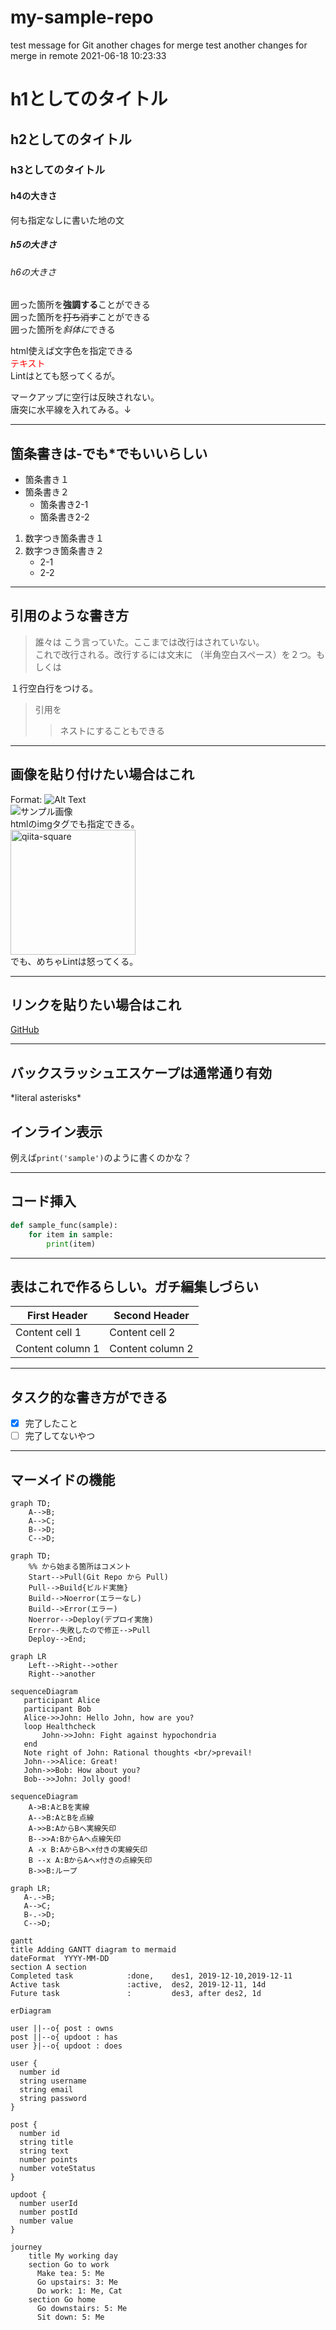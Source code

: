# my-sample-repo
test message for Git
another chages for merge test
another changes for merge in remote 2021-06-18 10:23:33

# h1としてのタイトル

## h2としてのタイトル

### h3としてのタイトル

#### h4の大きさ

何も指定なしに書いた地の文

##### h5の大きさ

###### h6の大きさ

囲った箇所を**強調する**ことができる  
囲った箇所を~~打ち消す~~ことができる  
囲った箇所を*斜体に*できる

html使えば文字色を指定できる  
<font color="Red">テキスト</font>  
Lintはとても怒ってくるが。

マークアップに空行は反映されない。  
唐突に水平線を入れてみる。↓
***

## 箇条書きは-でも*でもいいらしい

* 箇条書き１
* 箇条書き２
  * 箇条書き2-1
  * 箇条書き2-2

1. 数字つき箇条書き１
2. 数字つき箇条書き２
    * 2-1
    * 2-2

***

## 引用のような書き方

>誰々は
>こう言っていた。ここまでは改行はされていない。  
>これで改行される。改行するには文末に （半角空白スペース）を２つ。もしくは

１行空白行をつける。
>引用を  
>>ネストにすることもできる
***


## 画像を貼り付けたい場合はこれ

Format: ![Alt Text](url)  
![サンプル画像](https://qiita-image-store.s3.amazonaws.com/0/126861/90386757-fd96-8ba6-3477-485669713c55.png)  
htmlのimgタグでも指定できる。  
<img width="200" alt="qiita-square" src="https://qiita-image-store.s3.amazonaws.com/0/126861/90386757-fd96-8ba6-3477-485669713c55.png">  
でも、めちゃLintは怒ってくる。
***


## リンクを貼りたい場合はこれ

[GitHub](http://github.com)

***

## バックスラッシュエスケープは通常通り有効

\*literal asterisks\*

## インライン表示

例えば`print('sample')`のように書くのかな？

***

## コード挿入

```python
def sample_func(sample):
    for item in sample:
        print(item)
```

***

## 表はこれで作るらしい。ガチ編集しづらい

First Header | Second Header
------------ | -------------
Content cell 1 | Content cell 2
Content column 1 | Content column 2


***

## タスク的な書き方ができる

* [x] 完了したこと
* [ ] 完了してないやつ

***

## マーメイドの機能

```mermaid
graph TD;
    A-->B;
    A-->C;
    B-->D;
    C-->D;
```

```mermaid
graph TD;
    %% から始まる箇所はコメント
    Start-->Pull(Git Repo から Pull)
    Pull-->Build{ビルド実施}
    Build-->Noerror(エラーなし)
    Build-->Error(エラー)
    Noerror-->Deploy(デプロイ実施)
    Error--失敗したので修正-->Pull
    Deploy-->End;
```

```mermaid
graph LR
    Left-->Right-->other
    Right-->another
```

```mermaid
sequenceDiagram
   participant Alice
   participant Bob
   Alice->>John: Hello John, how are you?
   loop Healthcheck
       John->>John: Fight against hypochondria
   end
   Note right of John: Rational thoughts <br/>prevail!
   John-->>Alice: Great!
   John->>Bob: How about you?
   Bob-->>John: Jolly good!
```

```mermaid
sequenceDiagram
    A->B:AとBを実線
    A-->B:AとBを点線 
    A->>B:AからBへ実線矢印
    B-->>A:BからAへ点線矢印
    A -x B:AからBへ×付きの実線矢印
    B --x A:BからAへ×付きの点線矢印
    B->>B:ループ
```

```mermaid
graph LR;
   A-.->B;
   A-->C;
   B-.->D;
   C-->D;
```

```mermaid
gantt
title Adding GANTT diagram to mermaid
dateFormat  YYYY-MM-DD
section A section
Completed task            :done,    des1, 2019-12-10,2019-12-11
Active task               :active,  des2, 2019-12-11, 14d
Future task               :         des3, after des2, 1d
```

```mermaid
erDiagram

user ||--o{ post : owns
post ||--o{ updoot : has
user }|--o{ updoot : does

user {
  number id
  string username
  string email
  string password
}

post {
  number id
  string title
  string text
  number points
  number voteStatus
}

updoot {
  number userId
  number postId
  number value
}
```

```mermaid
journey
    title My working day
    section Go to work
      Make tea: 5: Me
      Go upstairs: 3: Me
      Do work: 1: Me, Cat
    section Go home
      Go downstairs: 5: Me
      Sit down: 5: Me
```
